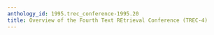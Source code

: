 ```yaml
---
anthology_id: 1995.trec_conference-1995.20
title: Overview of the Fourth Text REtrieval Conference (TREC-4)
---
```

